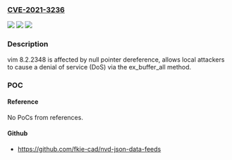 ### [CVE-2021-3236](https://cve.mitre.org/cgi-bin/cvename.cgi?name=CVE-2021-3236)
![](https://img.shields.io/static/v1?label=Product&message=n%2Fa&color=blue)
![](https://img.shields.io/static/v1?label=Version&message=n%2Fa&color=blue)
![](https://img.shields.io/static/v1?label=Vulnerability&message=n%2Fa&color=brighgreen)

### Description

vim 8.2.2348 is affected by null pointer dereference, allows local attackers to cause a denial of service (DoS) via the ex_buffer_all method.

### POC

#### Reference
No PoCs from references.

#### Github
- https://github.com/fkie-cad/nvd-json-data-feeds

